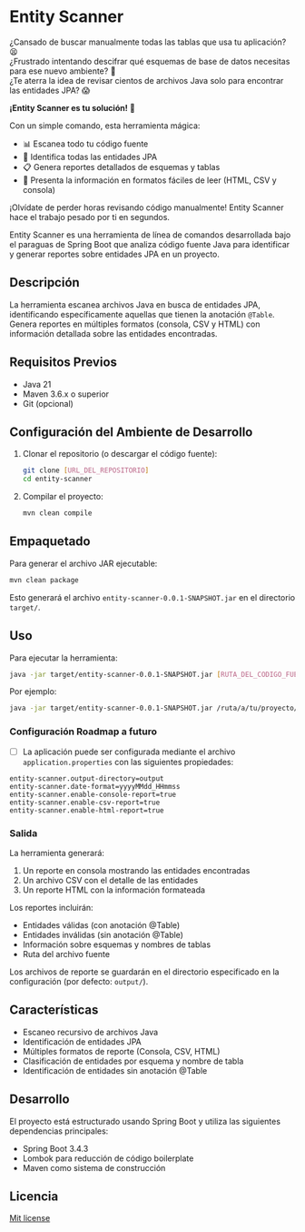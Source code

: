 # Entity Scanner

¿Cansado de buscar manualmente todas las tablas que usa tu aplicación? 😫  
¿Frustrado intentando descifrar qué esquemas de base de datos necesitas para ese nuevo ambiente? 🤔  
¿Te aterra la idea de revisar cientos de archivos Java solo para encontrar las entidades JPA? 😱

**¡Entity Scanner es tu solución!** 🚀

Con un simple comando, esta herramienta mágica:
- 📊 Escanea todo tu código fuente
- 🎯 Identifica todas las entidades JPA
- 📋 Genera reportes detallados de esquemas y tablas
- 🎨 Presenta la información en formatos fáciles de leer (HTML, CSV y consola)

¡Olvídate de perder horas revisando código manualmente! Entity Scanner hace el trabajo pesado por ti en segundos.


Entity Scanner es una herramienta de línea de comandos desarrollada bajo el paraguas de Spring Boot que analiza código fuente Java
para identificar y generar reportes sobre entidades JPA en un proyecto.

## Descripción

La herramienta escanea archivos Java en busca de entidades JPA, identificando específicamente aquellas que tienen la anotación `@Table`. Genera reportes en múltiples formatos (consola, CSV y HTML) con información detallada sobre las entidades encontradas.

## Requisitos Previos

- Java 21
- Maven 3.6.x o superior
- Git (opcional)

## Configuración del Ambiente de Desarrollo

1. Clonar el repositorio (o descargar el código fuente):
   ```bash
   git clone [URL_DEL_REPOSITORIO]
   cd entity-scanner
   ```

2. Compilar el proyecto:
   ```bash
   mvn clean compile
   ```

## Empaquetado

Para generar el archivo JAR ejecutable:

```bash
mvn clean package
```

Esto generará el archivo `entity-scanner-0.0.1-SNAPSHOT.jar` en el directorio `target/`.

## Uso

Para ejecutar la herramienta:

```bash
java -jar target/entity-scanner-0.0.1-SNAPSHOT.jar [RUTA_DEL_CODIGO_FUENTE]
```

Por ejemplo:
```bash
java -jar target/entity-scanner-0.0.1-SNAPSHOT.jar /ruta/a/tu/proyecto/src/main/java
```

### Configuración Roadmap a futuro

-[ ] La aplicación puede ser configurada mediante el archivo `application.properties` con las siguientes propiedades:

```properties
entity-scanner.output-directory=output
entity-scanner.date-format=yyyyMMdd_HHmmss
entity-scanner.enable-console-report=true
entity-scanner.enable-csv-report=true
entity-scanner.enable-html-report=true
```

### Salida

La herramienta generará:

1. Un reporte en consola mostrando las entidades encontradas
2. Un archivo CSV con el detalle de las entidades
3. Un reporte HTML con la información formateada

Los reportes incluirán:
- Entidades válidas (con anotación @Table)
- Entidades inválidas (sin anotación @Table)
- Información sobre esquemas y nombres de tablas
- Ruta del archivo fuente

Los archivos de reporte se guardarán en el directorio especificado en la configuración (por defecto: `output/`).

## Características

- Escaneo recursivo de archivos Java
- Identificación de entidades JPA
- Múltiples formatos de reporte (Consola, CSV, HTML)
- Clasificación de entidades por esquema y nombre de tabla
- Identificación de entidades sin anotación @Table

## Desarrollo

El proyecto está estructurado usando Spring Boot y utiliza las siguientes dependencias principales:

- Spring Boot 3.4.3
- Lombok para reducción de código boilerplate
- Maven como sistema de construcción

## Licencia

[Mit license](https://opensource.org/license/mit)
